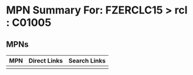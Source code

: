 



# MPN Summary For: FZERCLC15 > rcl : C01005

## MPNs
  

|MPN|Direct Links|Search Links|
| :--- | :--- | :--- |
||||
